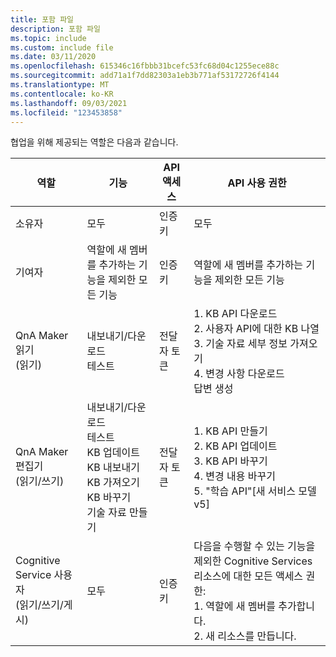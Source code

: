 ```yaml
---
title: 포함 파일
description: 포함 파일
ms.topic: include
ms.custom: include file
ms.date: 03/11/2020
ms.openlocfilehash: 615346c16fbbb31bcefc53fc68d04c1255ece88c
ms.sourcegitcommit: add71a1f7dd82303a1eb3b771af53172726f4144
ms.translationtype: MT
ms.contentlocale: ko-KR
ms.lasthandoff: 09/03/2021
ms.locfileid: "123453858"
---
```

협업을 위해 제공되는 역할은 다음과 같습니다.

|역할|기능|API 액세스|API 사용 권한|
|--|--|--|--|
|소유자|모두|인증 키|모두|
|기여자|역할에 새 멤버를 추가하는 기능을 제외한 모든 기능|인증 키|역할에 새 멤버를 추가하는 기능을 제외한 모든 기능|
|QnA Maker 읽기<br>(읽기)|내보내기/다운로드<br>테스트|전달자 토큰|1. KB API 다운로드<br>2. 사용자 API에 대한 KB 나열<br>3. 기술 자료 세부 정보 가져오기<br>4. 변경 사항 다운로드<br>답변 생성 |
|QnA Maker 편집기<br>(읽기/쓰기)|내보내기/다운로드<br>테스트<br>KB 업데이트<br>KB 내보내기<br>KB 가져오기<br>KB 바꾸기<br>기술 자료 만들기|전달자 토큰|1. KB API 만들기<br>2. KB API 업데이트<br>3. KB API 바꾸기<br>4. 변경 내용 바꾸기<br>5. "학습 API"[새 서비스 모델 v5]|
|Cognitive Service 사용자<br>(읽기/쓰기/게시)|모두|인증 키|다음을 수행할 수 있는 기능을 제외한 Cognitive Services 리소스에 대한 모든 액세스 권한: <br>1. 역할에 새 멤버를 추가합니다.<br>2. 새 리소스를 만듭니다.|
